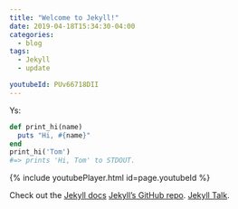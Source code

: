 ```yaml
---
title: "Welcome to Jekyll!"
date: 2019-04-18T15:34:30-04:00
categories:
  - blog
tags:
  - Jekyll
  - update

youtubeId: PUv66718DII
---
```


Ys:

```ruby
def print_hi(name)
  puts "Hi, #{name}"
end
print_hi('Tom')
#=> prints 'Hi, Tom' to STDOUT.

```

{% include youtubePlayer.html id=page.youtubeId %}


Check out the [Jekyll docs][jekyll-docs] [Jekyll’s GitHub repo][jekyll-gh]. [Jekyll Talk][jekyll-talk].

[jekyll-docs]: https://jekyllrb.com/docs/home
[jekyll-gh]:   https://github.com/jekyll/jekyll
[jekyll-talk]: https://talk.jekyllrb.com/
